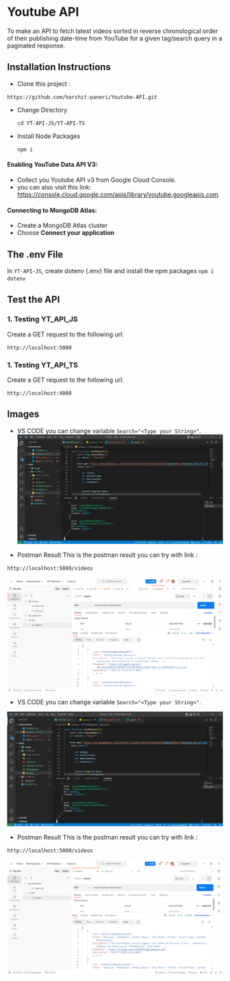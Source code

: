 # Youtube API

To make an API to fetch latest videos sorted in reverse chronological order of their publishing date-time from YouTube for a given tag/search query in a paginated response.


## Installation Instructions

- Clone this project :

```
https://github.com/harshit-paneri/Youtube-API.git
```
- Change Directory 
  ```
  cd YT-API-JS/YT-API-TS
  ```
- Install Node Packages   
  ```
  npm i
  ```
 #### Enabling YouTube Data API V3:
 - Collect you Youtube API v3 from Google Cloud Console.
 - you can also visit this link: https://console.cloud.google.com/apis/library/youtube.googleapis.com.
 
 #### Connecting to MongoDB Atlas:
 - Create a MongoDB Atlas cluster
 - Choose **Connect your application**

## The .env File

In ``YT-API-JS``, create dotenv (.env) file and install the npm packages ``npm i dotenv``



## Test the API

### 1. Testing YT_API_JS

Create a GET request to the following url:
```
http://localhost:5000
```
### 1. Testing YT_API_TS

Create a GET request to the following url:
```
http://localhost:4000
```

## Images


- VS CODE
you can change variable ``Search="<Type your String>"``.
![image](https://github.com/harshit-paneri/Youtube-API/blob/main/image/code_harshit.jpeg)

- Postman Result
This is the postman result you can try with link :
```
http://localhost:5000/videos
```
![image](image/search_harshit.png)


- VS CODE
you can change variable ``Search="<Type your String>"``.

![image](image/code_song.png)

- Postman Result
This is the postman result you can try with link :
```
http://localhost:5000/videos
```
![image](image/search_song.png)